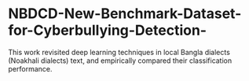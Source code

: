 # NBDCD-New-Benchmark-Dataset-for-Cyberbullying-Detection-
This work revisited deep learning techniques in local Bangla dialects (Noakhali dialects) text, and empirically compared their classification performance.
